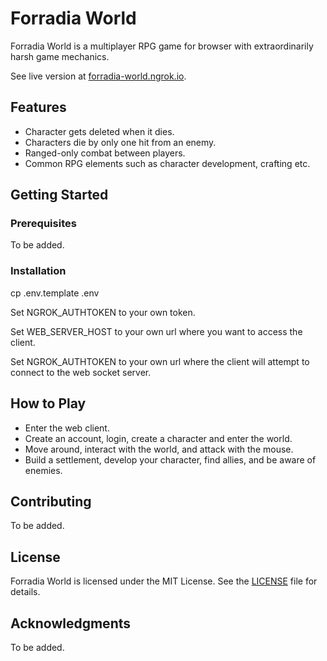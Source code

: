 # Forradia World

Forradia World is a multiplayer RPG game for browser with extraordinarily harsh game mechanics.

See live version at [forradia-world.ngrok.io](https://forradia-world.ngrok.io).

<!-- ![Gameplay screenshot](screenshots/gameplay.png) -->

## Features

* Character gets deleted when it dies.
* Characters die by only one hit from an enemy.
* Ranged-only combat between players.
* Common RPG elements such as character development, crafting etc.

## Getting Started

### Prerequisites

To be added.
<!--* Windows 10, MacOS, or Linux
* [Unity 2021.3.6f1 or later](https://unity3d.com/get-unity/download)
* [Visual Studio 2019 or later](https://visualstudio.microsoft.com/downloads/)-->

### Installation

cp .env.template .env

Set NGROK_AUTHTOKEN to your own token.

Set WEB_SERVER_HOST to your own url where you want to access the client.

Set NGROK_AUTHTOKEN to your own url where the client will attempt to connect to the web socket server.
<!--1. Clone this repository to your local machine using: `git clone
https://github.com/yourusername/AdventureLand.git`
2. Open the project in Unity.
3. Build and run the game from the Unity Editor.-->

## How to Play

* Enter the web client.
* Create an account, login, create a character and enter the world.
* Move around, interact with the world, and attack with the mouse.
* Build a settlement, develop your character, find allies, and be aware of enemies.

## Contributing

To be added.
<!--We welcome contributions! Please see the [CONTRIBUTING.md](CONTRIBUTING.md)
for details on how to contribute to this project.-->

## License

Forradia World is licensed under the MIT License. See the
[LICENSE](LICENSE) file for details.

## Acknowledgments

To be added.
<!--* Game artwork by [Artist Name](Artist URL)
* Soundtracks composed by [Composer Name](Composer URL)-->
